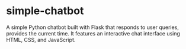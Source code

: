 # simple-chatbot
A simple Python chatbot built with Flask that responds to user queries, provides the current time. It features an interactive chat interface using HTML, CSS, and JavaScript.
